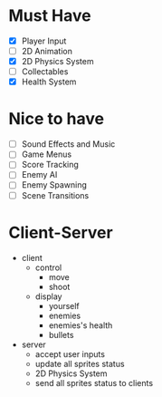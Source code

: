 # Must Have

-   [x] Player Input
-   [ ] 2D Animation
-   [x] 2D Physics System
-   [ ] Collectables
-   [x] Health System

# Nice to have

-   [ ] Sound Effects and Music
-   [ ] Game Menus
-   [ ] Score Tracking
-   [ ] Enemy AI
-   [ ] Enemy Spawning
-   [ ] Scene Transitions

# Client-Server

-   client
    -   control
        -   move
        -   shoot
    -   display
        -   yourself
        -   enemies
        -   enemies's health
        -   bullets
-   server
    -   accept user inputs
    -   update all sprites status
    -   2D Physics System
    -   send all sprites status to clients
